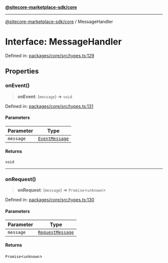 [**@sitecore-marketplace-sdk/core**](../README.md)

***

[@sitecore-marketplace-sdk/core](../README.md) / MessageHandler

# Interface: MessageHandler

Defined in: [packages/core/src/types.ts:129](https://github.com/Sitecore/sitecore-marketplace-sdk/blob/1f70c0e343ae7c5af199be23e7e4eec043951068/packages/core/src/types.ts#L129)

## Properties

### onEvent()

> **onEvent**: (`message`) => `void`

Defined in: [packages/core/src/types.ts:131](https://github.com/Sitecore/sitecore-marketplace-sdk/blob/1f70c0e343ae7c5af199be23e7e4eec043951068/packages/core/src/types.ts#L131)

#### Parameters

| Parameter | Type |
| ------ | ------ |
| `message` | [`EventMessage`](EventMessage.md) |

#### Returns

`void`

***

### onRequest()

> **onRequest**: (`message`) => `Promise`\<`unknown`\>

Defined in: [packages/core/src/types.ts:130](https://github.com/Sitecore/sitecore-marketplace-sdk/blob/1f70c0e343ae7c5af199be23e7e4eec043951068/packages/core/src/types.ts#L130)

#### Parameters

| Parameter | Type |
| ------ | ------ |
| `message` | [`RequestMessage`](RequestMessage.md) |

#### Returns

`Promise`\<`unknown`\>

